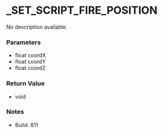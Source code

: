 # _SET_SCRIPT_FIRE_POSITION

No description available.

### Parameters
* float coordX
* float coordY
* float coordZ

### Return Value
* void

### Notes
* Build: 811

